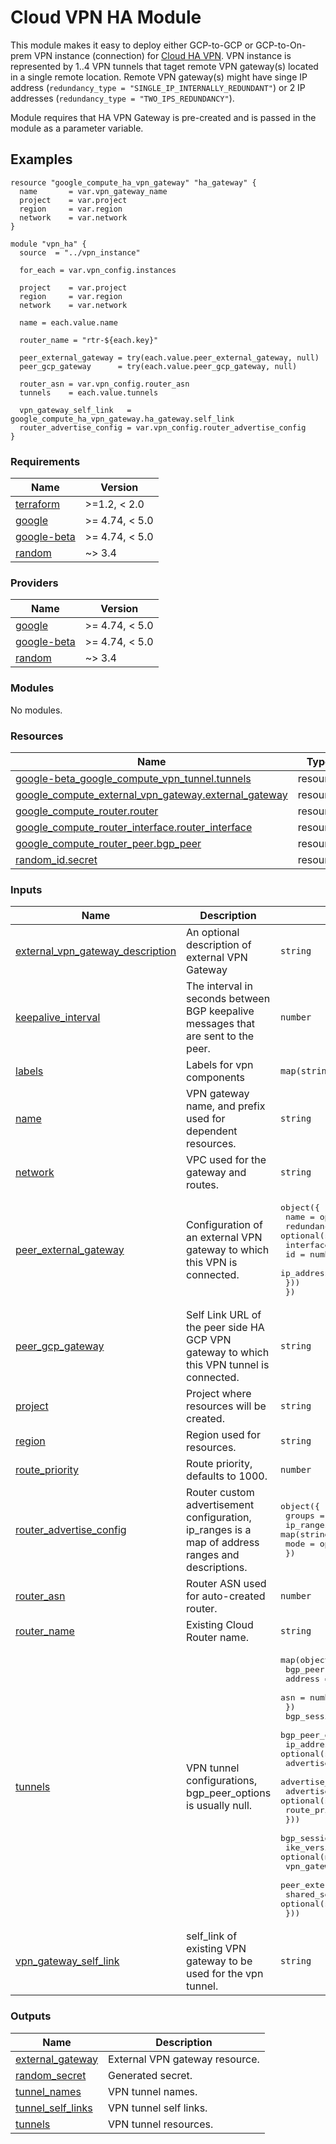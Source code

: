 # Cloud VPN HA Module
This module makes it easy to deploy either GCP-to-GCP or GCP-to-On-prem VPN instance (connection) for [Cloud HA VPN](https://cloud.google.com/vpn/docs/concepts/overview#ha-vpn).
VPN instance is represented by 1..4 VPN tunnels that taget remote VPN gateway(s) located in a single remote location. Remote VPN gateway(s) might have singe IP address (`redundancy_type = "SINGLE_IP_INTERNALLY_REDUNDANT"`) or 2 IP addresses (`redundancy_type = "TWO_IPS_REDUNDANCY"`).

Module requires that HA VPN Gateway is pre-created and is passed in the module as a parameter variable.

## Examples

```hcl
resource "google_compute_ha_vpn_gateway" "ha_gateway" {
  name       = var.vpn_gateway_name
  project    = var.project
  region     = var.region
  network    = var.network
}

module "vpn_ha" {
  source  = "../vpn_instance"
  
  for_each = var.vpn_config.instances

  project    = var.project
  region     = var.region
  network    = var.network

  name = each.value.name

  router_name = "rtr-${each.key}"

  peer_external_gateway = try(each.value.peer_external_gateway, null)
  peer_gcp_gateway      = try(each.value.peer_gcp_gateway, null)

  router_asn = var.vpn_config.router_asn
  tunnels    = each.value.tunnels

  vpn_gateway_self_link   = google_compute_ha_vpn_gateway.ha_gateway.self_link
  router_advertise_config = var.vpn_config.router_advertise_config
}
```

<!-- BEGINNING OF PRE-COMMIT-TERRAFORM DOCS HOOK -->
### Requirements

| Name | Version |
|------|---------|
| <a name="requirement_terraform"></a> [terraform](#requirement\_terraform) | >=1.2, < 2.0 |
| <a name="requirement_google"></a> [google](#requirement\_google) | >= 4.74, < 5.0 |
| <a name="requirement_google-beta"></a> [google-beta](#requirement\_google-beta) | >= 4.74, < 5.0 |
| <a name="requirement_random"></a> [random](#requirement\_random) | ~> 3.4 |

### Providers

| Name | Version |
|------|---------|
| <a name="provider_google"></a> [google](#provider\_google) | >= 4.74, < 5.0 |
| <a name="provider_google-beta"></a> [google-beta](#provider\_google-beta) | >= 4.74, < 5.0 |
| <a name="provider_random"></a> [random](#provider\_random) | ~> 3.4 |

### Modules

No modules.

### Resources

| Name | Type |
|------|------|
| [google-beta_google_compute_vpn_tunnel.tunnels](https://registry.terraform.io/providers/hashicorp/google-beta/latest/docs/resources/google_compute_vpn_tunnel) | resource |
| [google_compute_external_vpn_gateway.external_gateway](https://registry.terraform.io/providers/hashicorp/google/latest/docs/resources/compute_external_vpn_gateway) | resource |
| [google_compute_router.router](https://registry.terraform.io/providers/hashicorp/google/latest/docs/resources/compute_router) | resource |
| [google_compute_router_interface.router_interface](https://registry.terraform.io/providers/hashicorp/google/latest/docs/resources/compute_router_interface) | resource |
| [google_compute_router_peer.bgp_peer](https://registry.terraform.io/providers/hashicorp/google/latest/docs/resources/compute_router_peer) | resource |
| [random_id.secret](https://registry.terraform.io/providers/hashicorp/random/latest/docs/resources/id) | resource |

### Inputs

| Name | Description | Type | Default | Required |
|------|-------------|------|---------|:--------:|
| <a name="input_external_vpn_gateway_description"></a> [external\_vpn\_gateway\_description](#input\_external\_vpn\_gateway\_description) | An optional description of external VPN Gateway | `string` | `"Terraform managed external VPN gateway"` | no |
| <a name="input_keepalive_interval"></a> [keepalive\_interval](#input\_keepalive\_interval) | The interval in seconds between BGP keepalive messages that are sent to the peer. | `number` | `20` | no |
| <a name="input_labels"></a> [labels](#input\_labels) | Labels for vpn components | `map(string)` | `{}` | no |
| <a name="input_name"></a> [name](#input\_name) | VPN gateway name, and prefix used for dependent resources. | `string` | n/a | yes |
| <a name="input_network"></a> [network](#input\_network) | VPC used for the gateway and routes. | `string` | n/a | yes |
| <a name="input_peer_external_gateway"></a> [peer\_external\_gateway](#input\_peer\_external\_gateway) | Configuration of an external VPN gateway to which this VPN is connected. | <pre>object({<br>    name            = optional(string)<br>    redundancy_type = optional(string)<br>    interfaces = list(object({<br>      id         = number<br>      ip_address = string<br>    }))<br>  })</pre> | `null` | no |
| <a name="input_peer_gcp_gateway"></a> [peer\_gcp\_gateway](#input\_peer\_gcp\_gateway) | Self Link URL of the peer side HA GCP VPN gateway to which this VPN tunnel is connected. | `string` | `null` | no |
| <a name="input_project"></a> [project](#input\_project) | Project where resources will be created. | `string` | n/a | yes |
| <a name="input_region"></a> [region](#input\_region) | Region used for resources. | `string` | n/a | yes |
| <a name="input_route_priority"></a> [route\_priority](#input\_route\_priority) | Route priority, defaults to 1000. | `number` | `1000` | no |
| <a name="input_router_advertise_config"></a> [router\_advertise\_config](#input\_router\_advertise\_config) | Router custom advertisement configuration, ip\_ranges is a map of address ranges and descriptions. | <pre>object({<br>    groups    = list(string)<br>    ip_ranges = map(string)<br>    mode      = optional(string)<br>  })</pre> | `null` | no |
| <a name="input_router_asn"></a> [router\_asn](#input\_router\_asn) | Router ASN used for auto-created router. | `number` | `64514` | no |
| <a name="input_router_name"></a> [router\_name](#input\_router\_name) | Existing Cloud Router name. | `string` | `""` | no |
| <a name="input_tunnels"></a> [tunnels](#input\_tunnels) | VPN tunnel configurations, bgp\_peer\_options is usually null. | <pre>map(object({<br>    bgp_peer = object({<br>      address = string<br>      asn     = number<br>    })<br>    bgp_session_name = optional(string)<br>    bgp_peer_options = optional(object({<br>      ip_address          = optional(string)<br>      advertise_groups    = optional(list(string))<br>      advertise_ip_ranges = optional(map(string))<br>      advertise_mode      = optional(string)<br>      route_priority      = optional(number)<br>    }))<br>    bgp_session_range               = optional(string)<br>    ike_version                     = optional(number)<br>    vpn_gateway_interface           = optional(number)<br>    peer_external_gateway_interface = optional(number)<br>    shared_secret                   = optional(string, "")<br>  }))</pre> | `{}` | no |
| <a name="input_vpn_gateway_self_link"></a> [vpn\_gateway\_self\_link](#input\_vpn\_gateway\_self\_link) | self\_link of existing VPN gateway to be used for the vpn tunnel. | `string` | n/a | yes |

### Outputs

| Name | Description |
|------|-------------|
| <a name="output_external_gateway"></a> [external\_gateway](#output\_external\_gateway) | External VPN gateway resource. |
| <a name="output_random_secret"></a> [random\_secret](#output\_random\_secret) | Generated secret. |
| <a name="output_tunnel_names"></a> [tunnel\_names](#output\_tunnel\_names) | VPN tunnel names. |
| <a name="output_tunnel_self_links"></a> [tunnel\_self\_links](#output\_tunnel\_self\_links) | VPN tunnel self links. |
| <a name="output_tunnels"></a> [tunnels](#output\_tunnels) | VPN tunnel resources. |
<!-- END OF PRE-COMMIT-TERRAFORM DOCS HOOK -->
